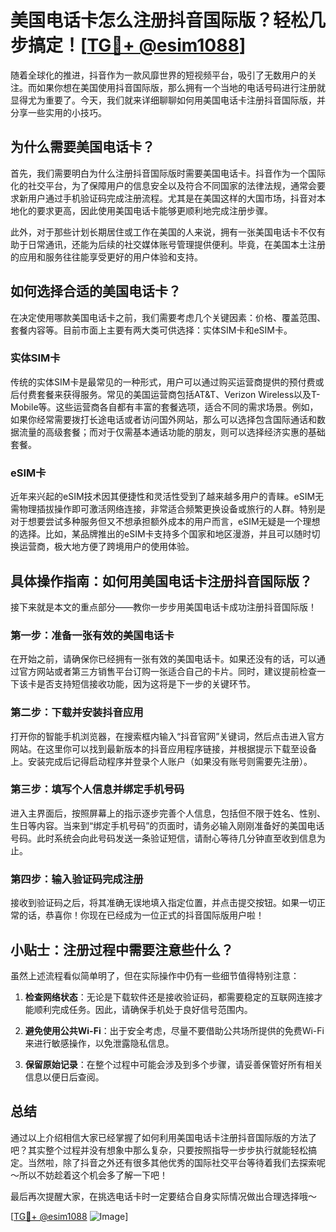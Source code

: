 # 美国电话卡怎么注册抖音国际版？轻松几步搞定！[[TG💪+ @esim1088](https://t.me/s/esim1088)]

随着全球化的推进，抖音作为一款风靡世界的短视频平台，吸引了无数用户的关注。而如果你想在美国使用抖音国际版，那么拥有一个当地的电话号码进行注册就显得尤为重要了。今天，我们就来详细聊聊如何用美国电话卡注册抖音国际版，并分享一些实用的小技巧。

## 为什么需要美国电话卡？

首先，我们需要明白为什么注册抖音国际版时需要美国电话卡。抖音作为一个国际化的社交平台，为了保障用户的信息安全以及符合不同国家的法律法规，通常会要求新用户通过手机验证码完成注册流程。尤其是在美国这样的大国市场，抖音对本地化的要求更高，因此使用美国电话卡能够更顺利地完成注册步骤。

此外，对于那些计划长期居住或工作在美国的人来说，拥有一张美国电话卡不仅有助于日常通讯，还能为后续的社交媒体账号管理提供便利。毕竟，在美国本土注册的应用和服务往往能享受更好的用户体验和支持。

## 如何选择合适的美国电话卡？

在决定使用哪款美国电话卡之前，我们需要考虑几个关键因素：价格、覆盖范围、套餐内容等。目前市面上主要有两大类可供选择：实体SIM卡和eSIM卡。

### 实体SIM卡

传统的实体SIM卡是最常见的一种形式，用户可以通过购买运营商提供的预付费或后付费套餐来获得服务。常见的美国运营商包括AT&T、Verizon Wireless以及T-Mobile等。这些运营商各自都有丰富的套餐选项，适合不同的需求场景。例如，如果你经常需要拨打长途电话或者访问国外网站，那么可以选择包含国际通话和数据流量的高级套餐；而对于仅需基本通话功能的朋友，则可以选择经济实惠的基础套餐。

### eSIM卡

近年来兴起的eSIM技术因其便捷性和灵活性受到了越来越多用户的青睐。eSIM无需物理插拔操作即可激活网络连接，非常适合频繁更换设备或旅行的人群。特别是对于想要尝试多种服务但又不想承担额外成本的用户而言，eSIM无疑是一个理想的选择。比如，某品牌推出的eSIM卡支持多个国家和地区漫游，并且可以随时切换运营商，极大地方便了跨境用户的使用体验。

## 具体操作指南：如何用美国电话卡注册抖音国际版？

接下来就是本文的重点部分——教你一步步用美国电话卡成功注册抖音国际版！

### 第一步：准备一张有效的美国电话卡

在开始之前，请确保你已经拥有一张有效的美国电话卡。如果还没有的话，可以通过官方网站或者第三方销售平台订购一张适合自己的卡片。同时，建议提前检查一下该卡是否支持短信接收功能，因为这将是下一步的关键环节。

### 第二步：下载并安装抖音应用

打开你的智能手机浏览器，在搜索框内输入“抖音官网”关键词，然后点击进入官方网站。在这里你可以找到最新版本的抖音应用程序链接，并根据提示下载至设备上。安装完成后记得启动程序并登录个人账户（如果没有账号则需要先注册）。

### 第三步：填写个人信息并绑定手机号码

进入主界面后，按照屏幕上的指示逐步完善个人信息，包括但不限于姓名、性别、生日等内容。当来到“绑定手机号码”的页面时，请务必输入刚刚准备好的美国电话号码。此时系统会向此号码发送一条验证短信，请耐心等待几分钟直至收到信息为止。

### 第四步：输入验证码完成注册

接收到验证码之后，将其准确无误地填入指定位置，并点击提交按钮。如果一切正常的话，恭喜你！你现在已经成为一位正式的抖音国际版用户啦！

## 小贴士：注册过程中需要注意些什么？

虽然上述流程看似简单明了，但在实际操作中仍有一些细节值得特别注意：

1. **检查网络状态**：无论是下载软件还是接收验证码，都需要稳定的互联网连接才能顺利完成任务。因此，请确保手机处于良好信号范围内。
   
2. **避免使用公共Wi-Fi**：出于安全考虑，尽量不要借助公共场所提供的免费Wi-Fi来进行敏感操作，以免泄露隐私信息。
   
3. **保留原始记录**：在整个过程中可能会涉及到多个步骤，请妥善保管好所有相关信息以便日后查阅。

## 总结

通过以上介绍相信大家已经掌握了如何利用美国电话卡注册抖音国际版的方法了吧？其实整个过程并没有想象中那么复杂，只要按照指导一步步执行就能轻松搞定。当然啦，除了抖音之外还有很多其他优秀的国际社交平台等待着我们去探索呢～所以不妨趁着这个机会多了解一下吧！

最后再次提醒大家，在挑选电话卡时一定要结合自身实际情况做出合理选择哦～

[[TG💪+ @esim1088](https://t.me/s/esim1088) ![Image](https://i.postimg.cc/4NQfJmqS/Snipaste-2025-05-13-00-14-12.png)]